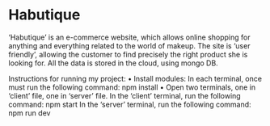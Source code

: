 # Habutique

‘Habutique’ is an e-commerce website, which allows online shopping for anything and everything related to the world of makeup.
The site is ‘user friendly’, allowing the customer to find precisely the right product she is looking for.
All the data is stored in the cloud, using mongo DB.

Instructions for running my project: 
  • Install modules: 
  In each terminal, once must run the following command: npm install 
  • Open two terminals, one in ‘client’ file, one in ‘server’ file. 
  In the ‘client’ terminal, run the following command: npm start 
  In the ‘server’ terminal, run the following command: npm run dev
  
